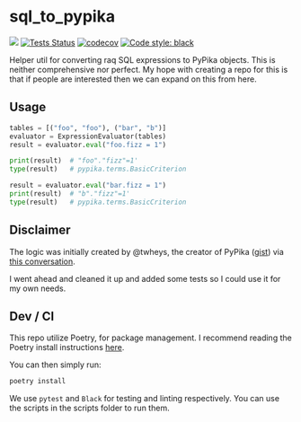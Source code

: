 # sql_to_pypika

[![](https://img.shields.io/pypi/v/sql_to_pypika.svg?maxAge=3600&color=informational)](https://pypi.org/project/sql_to_pypika/) [![Tests Status](https://github.com/pahwaranger/sql_to_pypika/workflows/Tests/badge.svg?branch=master&event=push)](https://github.com/pahwaranger/sql_to_pypika/actions/workflows/test.yml?query=event%3Apush+branch%3Amaster) [![codecov](https://codecov.io/gh/pahwaranger/sql_to_pypika/branch/master/graph/badge.svg?token=7T2VXRNGON)](https://codecov.io/gh/pahwaranger/sql_to_pypika) [![Code style: black](https://img.shields.io/badge/code%20style-black-000000.svg)](https://github.com/psf/black)

Helper util for converting raq SQL expressions to PyPika objects. This is neither comprehensive nor perfect. My hope with creating a repo for this is that if people are interested then we can expand on this from here.

## Usage

```py
tables = [("foo", "foo"), ("bar", "b")]
evaluator = ExpressionEvaluator(tables)
result = evaluator.eval("foo.fizz = 1")

print(result)  # "foo"."fizz"=1'
type(result)   # pypika.terms.BasicCriterion

result = evaluator.eval("bar.fizz = 1")
print(result)  # "b"."fizz"=1'
type(result)   # pypika.terms.BasicCriterion
```

## Disclaimer

The logic was initially created by @twheys, the creator of PyPika ([gist](https://gist.github.com/twheys/5635a932ca6cfce0d114a86fb55f6c80)) via [this conversation](https://github.com/kayak/pypika/issues/325).

I went ahead and cleaned it up and added some tests so I could use it for my own needs.

## Dev / CI

This repo utilize Poetry, for package management. I recommend reading the Poetry install instructions [here](https://python-poetry.org/docs/#installation).

You can then simply run:

```sh
poetry install
```

We use `pytest` and `Black` for testing and linting respectively. You can use the scripts in the scripts folder to run them.
